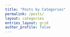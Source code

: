 ```yaml
---
title: "Posts by Categories"
permalink: /posts/
layout: categories
entries_layout: grid
author_profile: false
---
```

